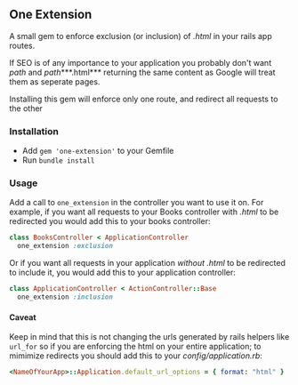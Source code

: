 ## One Extension

A small gem to enforce exclusion (or inclusion) of *.html* in your rails app routes. 

If SEO is of any importance to your application you probably don't want *path* and *path****.html*** returning the same content as Google will treat them as seperate pages.

Installing this gem will enforce only one route, and redirect all requests to the other

### Installation

 - Add `gem 'one-extension'` to your Gemfile
 - Run `bundle install`

### Usage

Add a call to `one_extension` in the controller you want to use it on. For example, if you want all requests to your Books controller with *.html* to be redirected you would add this to your books controller:

```ruby
class BooksController < ApplicationController
  one_extension :exclusion
```

Or if you want all requests in your application *without .html* to be redirected to include it, you would add this to your application controller:

```ruby
class ApplicationController < ActionController::Base
  one_extension :inclusion
```

#### Caveat
Keep in mind that this is not changing the urls generated by rails helpers like `url_for` so if you are enforcing the html on your entire application; to mimimize redirects you should add this to your *config/application.rb*:

```ruby
<NameOfYourApp>::Application.default_url_options = { format: "html" }
```